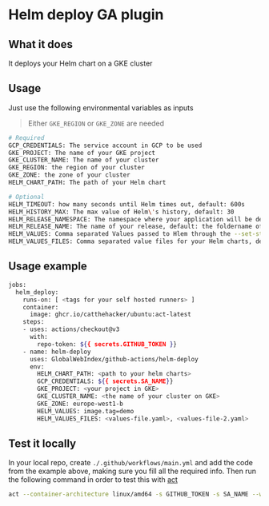 # Helm deploy GA plugin

## What it does
It deploys your Helm chart on a GKE cluster

## Usage

Just use the following environmental variables as inputs
 > Either `GKE_REGION` or `GKE_ZONE` are needed

```sh
# Required
GCP_CREDENTIALS: The service account in GCP to be used
GKE_PROJECT: The name of your GKE project
GKE_CLUSTER_NAME: The name of your cluster
GKE_REGION: the region of your cluster
GKE_ZONE: the zone of your cluster
HELM_CHART_PATH: The path of your Helm chart

# Optional
HELM_TIMEOUT: how many seconds until Helm times out, default: 600s
HELM_HISTORY_MAX: The max value of Helm\'s history, default: 30
HELM_RELEASE_NAMESPACE: The namespace where your application will be deployed, default: "default"
HELM_RELEASE_NAME: The name of your release, default: the foldername of the helm chart
HELM_VALUES: Comma separated Values passed to Hlem through the --set-string attribute, default: ""
HELM_VALUES_FILES: Comma separated value files for your Helm charts, default: ""
```

## Usage example
```sh
jobs:
  helm_deploy:
    runs-on: [ <tags for your self hosted runners> ]
    container:
      image: ghcr.io/catthehacker/ubuntu:act-latest
    steps:
    - uses: actions/checkout@v3
      with:
        repo-token: ${{ secrets.GITHUB_TOKEN }}
    - name: helm-deploy
      uses: GlobalWebIndex/github-actions/helm-deploy
      env:
        HELM_CHART_PATH: <path to your helm charts>
        GCP_CREDENTIALS: ${{ secrets.SA_NAME}}
        GKE_PROJECT: <your project in GKE>
        GKE_CLUSTER_NAME: <the name of your cluster on GKE>
        GKE_ZONE: europe-west1-b
        HELM_VALUES: image.tag=demo
        HELM_VALUES_FILES: <values-file.yaml>, <values-file-2.yaml>
```

## Test it locally

In your local repo, create `./.github/workflows/main.yml` and add the code from the example above, making sure you fill all the required info. Then run the following command in order to test this with [act](https://github.com/nektos/act)

```sh
act --container-architecture linux/amd64 -s GITHUB_TOKEN -s SA_NAME --workflows ./.github/workflows/main.yml
```

